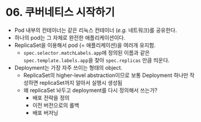 # 06. 쿠버네티스 시작하기

* Pod 내부의 컨테이너는 같은 리눅스 컨테이너 (_e.g._ 네트워크)를 공유한다.
* 하나의 pod는 그 자체로 완전한 애플리케이션이다.
* ReplicaSet을 이용해서 pod (= 애플리케이션)을 여러개 유지함.
    * `spec.selector.matchLabels.app`에 정의된 이름과 같은 `spec.template.labels.app`을 찾아 `spec.replicas` 만큼 띄운다.
* Deployment는 가장 자주 쓰이는 형태의 object.
    * ReplicaSet의 higher-level abstraction이므로 보통 Deployment 하나만 작성하면 replicaSet까지 알아서 실행시 생성됨
    * 왜 replicaSet 놔두고 deployment를 다시 정의해서 쓰는가?
        * 배포 전략을 정의
        * 이전 버전으로의 롤백
        * 배포 버저닝

